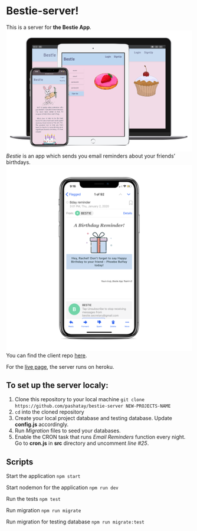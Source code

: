 # Bestie-server!

This is a server for **the Bestie App**.
![app image](src/images/demo-devices.png)
_Bestie_ is an app which sends you email reminders about your friends’ birthdays.
![app image](src/images/demo-reminder.png)
You can find the client repo [here](https://github.com/pashatay/bestie).

For the [live page](https://bestie.now.sh/), the server runs on heroku.

## To set up the server localy:

1. Clone this repository to your local machine `git clone https://github.com/pashatay/bestie-server NEW-PROJECTS-NAME`
2. `cd` into the cloned repository
3. Create your local project database and testing database. Update **config.js** accordingly.
4. Run _Migration_ files to seed your databases.
5. Enable the CRON task that runs _Email Reminders_ function every night. Go to **cron.js** in **src** directory and uncomment _line #25_.

## Scripts

Start the application `npm start`

Start nodemon for the application `npm run dev`

Run the tests `npm test`

Run migration `npm run migrate`

Run migration for testing database `npm run migrate:test`
